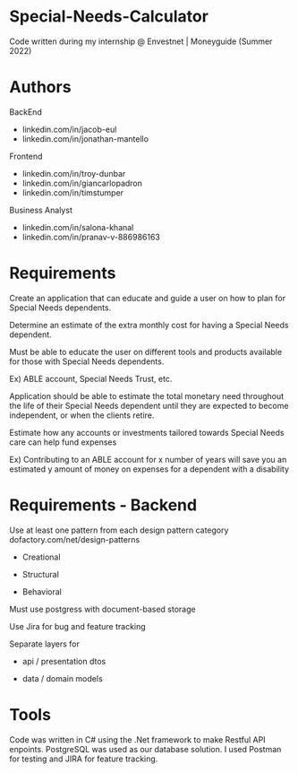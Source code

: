 # Special-Needs-Calculator
Code written during my internship @ Envestnet | Moneyguide (Summer 2022)

# Authors
BackEnd
 - linkedin.com/in/jacob-eul
 - linkedin.com/in/jonathan-mantello

Frontend
 - linkedin.com/in/troy-dunbar
 - linkedin.com/in/giancarlopadron
 - linkedin.com/in/timstumper

Business Analyst
 - linkedin.com/in/salona-khanal
 - linkedin.com/in/pranav-v-886986163

# Requirements
Create an application that can educate and guide a user on how to plan for Special Needs dependents.

Determine an estimate of the extra monthly cost for having a Special Needs dependent.

Must be able to educate the user on different tools and products available for those with Special Needs dependents.

 Ex) ABLE account, Special Needs Trust, etc.

Application should be able to estimate the total monetary need throughout the life of their Special Needs dependent until they are expected to become independent, or when the clients retire.

Estimate how any accounts or investments tailored towards Special Needs care can help fund expenses

 Ex) Contributing to an ABLE account for x number of years will save you an estimated y amount of money on expenses for a dependent with a disability

# Requirements - Backend
Use at least one pattern from each design pattern category dofactory.com/net/design-patterns
 
 - Creational

 - Structural

 - Behavioral

Must use postgress with document-based storage

Use Jira for bug and feature tracking

Separate layers for

 - api / presentation dtos

 - data / domain models

# Tools
Code was written in C# using the .Net framework to make Restful API enpoints. PostgreSQL was used as our database solution. 
I used Postman for testing and JIRA for feature tracking.
